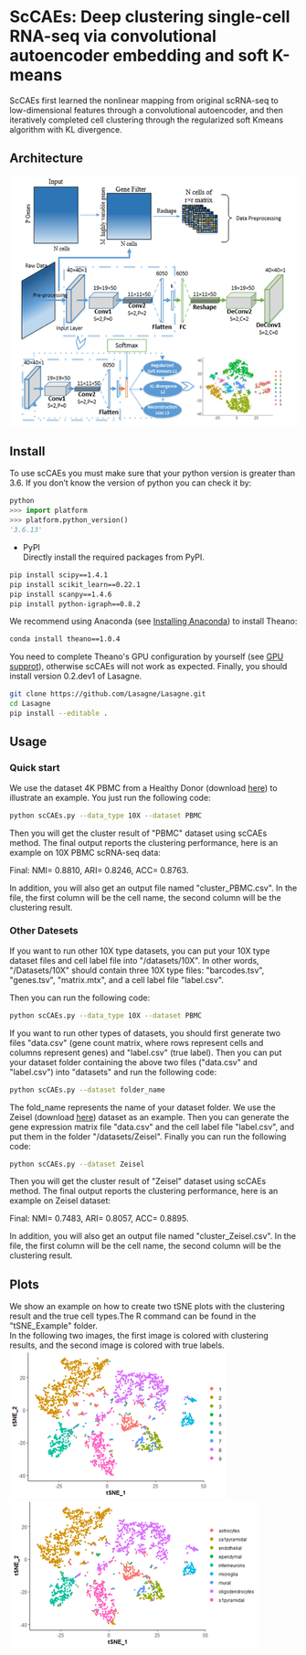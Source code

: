 # ScCAEs: Deep clustering single-cell RNA-seq via convolutional autoencoder embedding and soft K-means
ScCAEs first learned the nonlinear mapping from original scRNA-seq to low-dimensional features through a convolutional autoencoder, and then iteratively completed cell clustering through the regularized soft Kmeans algorithm with KL divergence. 

## Architecture
![model](https://github.com/gushenweiz/scCAEs/blob/master/Architecture/model.png)
## Install

To use scCAEs you must make sure that your python version is greater than 3.6. If you don’t know the version of python you can check it by:
```python
python
>>> import platform
>>> platform.python_version()
'3.6.13'
```

* PyPI  
Directly install the required packages from PyPI.

```bash
pip install scipy==1.4.1
pip install scikit_learn==0.22.1
pip install scanpy==1.4.6
pip install python-igraph==0.8.2
```
We recommend using Anaconda (see [Installing Anaconda](https://docs.anaconda.com/anaconda/install/)) to install Theano:
```bash
conda install theano==1.0.4
```
You need to complete Theano's GPU configuration by yourself (see [GPU supprot](https://lasagne.readthedocs.io/en/latest/user/installation.html#gpu-support)), otherwise scCAEs will not work as expected.
Finally, you should install version 0.2.dev1 of Lasagne.
```bash
git clone https://github.com/Lasagne/Lasagne.git
cd Lasagne
pip install --editable .
```


## Usage
### Quick start
We use the dataset 4K PBMC from a Healthy Donor (download [here](https://support.10xgenomics.com/single-cell-gene-expression/datasets/2.1.0/pbmc4k)) to illustrate an example. You just run the following code:

```bash
python scCAEs.py --data_type 10X --dataset PBMC
```

Then you will get the cluster result of "PBMC" dataset using scCAEs method. The final output reports the clustering performance, here is an example on 10X PBMC scRNA-seq data:

Final: NMI= 0.8810, ARI= 0.8246, ACC= 0.8763.

In addition, you will also get an output file named "cluster_PBMC.csv". In the file, the first column will be the cell name, the second column will be the clustering result. 

### Other Datesets

If you want to run other 10X type datasets, you can put your 10X type dataset files and cell label file into "/datasets/10X". In other words, "/Datasets/10X" should contain three 10X type files: "barcodes.tsv", "genes.tsv", "matrix.mtx", and a cell label file "label.csv".

Then you can run the following code:

```bash
python scCAEs.py --data_type 10X --dataset PBMC
```

If you want to run other types of datasets, you should first generate two files "data.csv" (gene count matrix, where rows represent cells and columns represent genes) and "label.csv" (true label). Then you can put your dataset folder containing the above two files ("data.csv" and "label.csv") into "datasets" and run the following code: 

```bash
python scCAEs.py --dataset folder_name
```

The fold_name represents the name of your dataset folder. We use the Zeisel (download [here](https://www.ncbi.nlm.nih.gov/geo/query/acc.cgi?acc=GSE60361)) dataset as an example. Then you can generate the gene expression matrix file "data.csv" and the cell label file "label.csv", and put them in the folder "/datasets/Zeisel". Finally you can run the following code:

```bash
python scCAEs.py --dataset Zeisel
```
Then you will get the cluster result of "Zeisel" dataset using scCAEs method. The final output reports the clustering performance, here is an example on Zeisel dataset:

Final: NMI= 0.7483, ARI= 0.8057, ACC= 0.8895.

In addition, you will also get an output file named "cluster_Zeisel.csv". In the file, the first column will be the cell name, the second column will be the clustering result. 

## Plots
We show an example on how to create two tSNE plots with the clustering result and the true cell types.The R command can be found in the "tSNE_Example" folder.<br> 
In the following two images, the first image is colored with clustering results, and the second image is colored with true labels.<br>
![Zeisel_clusters](https://github.com/gushenweiz/scCAEs/blob/master/tSNE_Example/Zeisel_clusters.png)![Zeisel_truelabel](https://github.com/gushenweiz/scCAEs/blob/master/tSNE_Example/Zeisel_truelabel.png)

